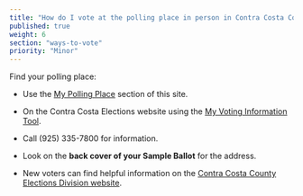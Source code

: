 ```yaml
---
title: "How do I vote at the polling place in person in Contra Costa County?"
published: true
weight: 6
section: "ways-to-vote"
priority: "Minor"
---
```


Find your polling place:  

- Use the [My Polling Place](#section-my-polling-place) section of this site.  

- On the Contra Costa Elections website using the [My Voting Information Tool](http://www.cocovote.us/registration-and-voting-options/my-voting-information/#VoterLookupandSampleBallotSearch).

- Call (925) 335-7800 for information.  

- Look on the **back cover of your Sample Ballot** for the address.  

- New voters can find helpful information on the [Contra Costa County Elections Division website](http://www.cocovote.us/registration-and-voting-options/vote-on-election-day/).